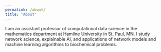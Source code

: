 ```yaml
---
permalink: /about/
title: "About"
---
```


I am an assistant professor of computational data science in the mathematics department at Hamline University in St. Paul, MN. I study network science, explainable AI, and applications of network models and machine learning algorithms to biochemical problems. 